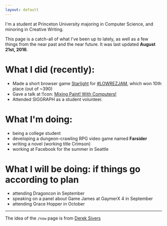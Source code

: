 ```yaml
---
layout: default
---
```


I'm a student at Princeton University majoring in Computer Science, and minoring in Creative Writing. 

This page is a catch-all of what I've been up to lately, as well as a few things from the near past and the near future. It was last updated **August 21st, 2016**.

# What I did (recently):

* Made a short browser game [Starlight](https://amorphous.itch.io/starlight) for [#LOWREZJAM](https://itch.io/jam/lowrezjam2016), which won 10th place (out of ~390)
* Gave a talk at !!con: [Mixing Paint! With Computers!](http://confreaks.tv/videos/bangbangcon2016-mixing-paint-with-computers)
* Attended SIGGRAPH as a student volunteer.

# What I'm doing:

* being a college student
* developing a dungeon-crawling RPG video game named **Farsider**
* writing a novel (working title Crimson)
* working at Facebook for the summer in Seattle

# What I will be doing: <span class='small'>if things go according to plan</span>

* attending Dragoncon in September
* speaking on a panel about Game James at GaymerX 4 in September
* attending Grace Hopper in October

---

The idea of the `/now` page is from [Derek Sivers](https://sivers.org/nowff)

